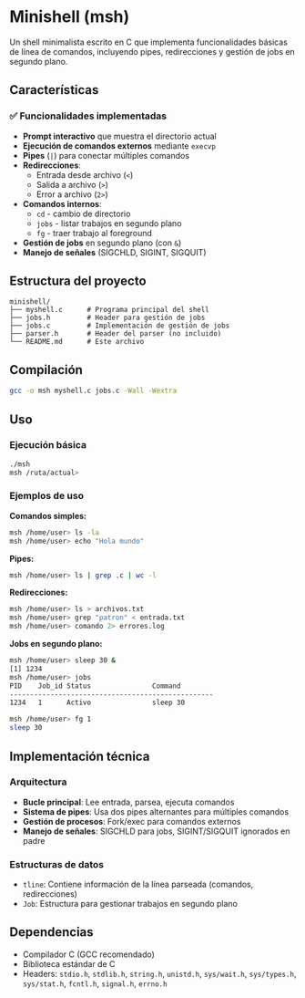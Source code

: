 # Minishell (msh)

Un shell minimalista escrito en C que implementa funcionalidades básicas de línea de comandos, incluyendo pipes, redirecciones y gestión de jobs en segundo plano.

## Características

### ✅ Funcionalidades implementadas
- **Prompt interactivo** que muestra el directorio actual
- **Ejecución de comandos externos** mediante `execvp`
- **Pipes** (`|`) para conectar múltiples comandos
- **Redirecciones**:
  - Entrada desde archivo (`<`)
  - Salida a archivo (`>`)
  - Error a archivo (`2>`)
- **Comandos internos**:
  - `cd` - cambio de directorio
  - `jobs` - listar trabajos en segundo plano
  - `fg` - traer trabajo al foreground
- **Gestión de jobs** en segundo plano (con `&`)
- **Manejo de señales** (SIGCHLD, SIGINT, SIGQUIT)

## Estructura del proyecto

```
minishell/
├── myshell.c      # Programa principal del shell
├── jobs.h         # Header para gestión de jobs
├── jobs.c         # Implementación de gestión de jobs
├── parser.h       # Header del parser (no incluido)
└── README.md      # Este archivo
```

## Compilación

```bash
gcc -o msh myshell.c jobs.c -Wall -Wextra
```

## Uso

### Ejecución básica
```bash
./msh
msh /ruta/actual> 
```

### Ejemplos de uso

**Comandos simples:**
```bash
msh /home/user> ls -la
msh /home/user> echo "Hola mundo"
```

**Pipes:**
```bash
msh /home/user> ls | grep .c | wc -l
```

**Redirecciones:**
```bash
msh /home/user> ls > archivos.txt
msh /home/user> grep "patron" < entrada.txt
msh /home/user> comando 2> errores.log
```

**Jobs en segundo plano:**
```bash
msh /home/user> sleep 30 &
[1] 1234
msh /home/user> jobs
PID    Job_id Status               Command
--------------------------------------------------
1234   1      Activo               sleep 30

msh /home/user> fg 1
sleep 30
```

## Implementación técnica

### Arquitectura
- **Bucle principal**: Lee entrada, parsea, ejecuta comandos
- **Sistema de pipes**: Usa dos pipes alternantes para múltiples comandos
- **Gestión de procesos**: Fork/exec para comandos externos
- **Manejo de señales**: SIGCHLD para jobs, SIGINT/SIGQUIT ignorados en padre

### Estructuras de datos
- `tline`: Contiene información de la línea parseada (comandos, redirecciones)
- `Job`: Estructura para gestionar trabajos en segundo plano

## Dependencias

- Compilador C (GCC recomendado)
- Biblioteca estándar de C
- Headers: `stdio.h`, `stdlib.h`, `string.h`, `unistd.h`, `sys/wait.h`, `sys/types.h`, `sys/stat.h`, `fcntl.h`, `signal.h`, `errno.h`
